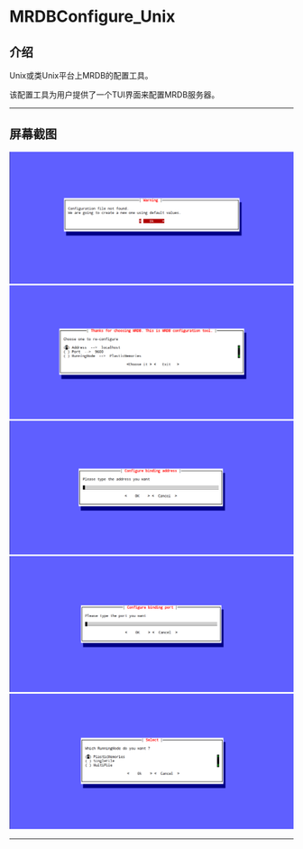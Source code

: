 # MRDBConfigure_Unix

## 介绍
Unix或类Unix平台上MRDB的配置工具。

该配置工具为用户提供了一个TUI界面来配置MRDB服务器。

---
## 屏幕截图
![1][1]
![2][2]
![3][3]
![4][4]
![5][5]

---
[1]:screenshots/1.png
[2]:screenshots/2.png
[3]:screenshots/3.png
[4]:screenshots/4.png
[5]:screenshots/5.png
